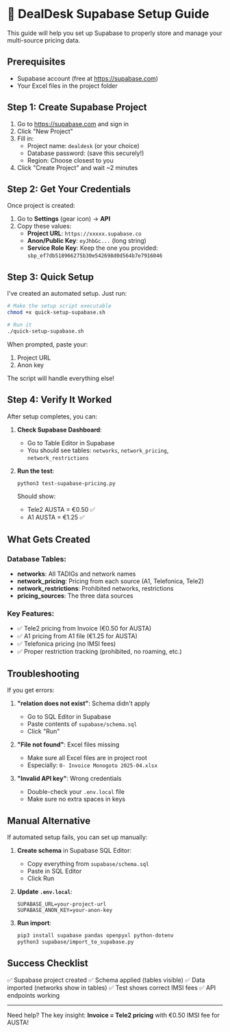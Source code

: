 # 🚀 DealDesk Supabase Setup Guide

This guide will help you set up Supabase to properly store and manage your multi-source pricing data.

## Prerequisites

- Supabase account (free at https://supabase.com)
- Your Excel files in the project folder

## Step 1: Create Supabase Project

1. Go to https://supabase.com and sign in
2. Click "New Project"
3. Fill in:
   - Project name: `dealdesk` (or your choice)
   - Database password: (save this securely!)
   - Region: Choose closest to you
4. Click "Create Project" and wait ~2 minutes

## Step 2: Get Your Credentials

Once project is created:

1. Go to **Settings** (gear icon) → **API**
2. Copy these values:
   - **Project URL**: `https://xxxxx.supabase.co`
   - **Anon/Public Key**: `eyJhbGc...` (long string)
   - **Service Role Key**: Keep the one you provided: `sbp_ef7db518966275b30e542698d0d564b7e7916046`

## Step 3: Quick Setup

I've created an automated setup. Just run:

```bash
# Make the setup script executable
chmod +x quick-setup-supabase.sh

# Run it
./quick-setup-supabase.sh
```

When prompted, paste your:
1. Project URL
2. Anon key

The script will handle everything else!

## Step 4: Verify It Worked

After setup completes, you can:

1. **Check Supabase Dashboard**:
   - Go to Table Editor in Supabase
   - You should see tables: `networks`, `network_pricing`, `network_restrictions`

2. **Run the test**:
   ```bash
   python3 test-supabase-pricing.py
   ```

   Should show:
   - Tele2 AUSTA = €0.50 ✅
   - A1 AUSTA = €1.25 ✅

## What Gets Created

### Database Tables:
- **networks**: All TADIGs and network names
- **network_pricing**: Pricing from each source (A1, Telefonica, Tele2)
- **network_restrictions**: Prohibited networks, restrictions
- **pricing_sources**: The three data sources

### Key Features:
- ✅ Tele2 pricing from Invoice (€0.50 for AUSTA)
- ✅ A1 pricing from A1 file (€1.25 for AUSTA)
- ✅ Telefonica pricing (no IMSI fees)
- ✅ Proper restriction tracking (prohibited, no roaming, etc.)

## Troubleshooting

If you get errors:

1. **"relation does not exist"**: Schema didn't apply
   - Go to SQL Editor in Supabase
   - Paste contents of `supabase/schema.sql`
   - Click "Run"

2. **"File not found"**: Excel files missing
   - Make sure all Excel files are in project root
   - Especially: `0- Invoice Monogoto 2025-04.xlsx`

3. **"Invalid API key"**: Wrong credentials
   - Double-check your `.env.local` file
   - Make sure no extra spaces in keys

## Manual Alternative

If automated setup fails, you can set up manually:

1. **Create schema** in Supabase SQL Editor:
   - Copy everything from `supabase/schema.sql`
   - Paste in SQL Editor
   - Click Run

2. **Update `.env.local`**:
   ```
   SUPABASE_URL=your-project-url
   SUPABASE_ANON_KEY=your-anon-key
   ```

3. **Run import**:
   ```bash
   pip3 install supabase pandas openpyxl python-dotenv
   python3 supabase/import_to_supabase.py
   ```

## Success Checklist

✅ Supabase project created
✅ Schema applied (tables visible)
✅ Data imported (networks show in tables)
✅ Test shows correct IMSI fees
✅ API endpoints working

---

Need help? The key insight: **Invoice = Tele2 pricing** with €0.50 IMSI fee for AUSTA!